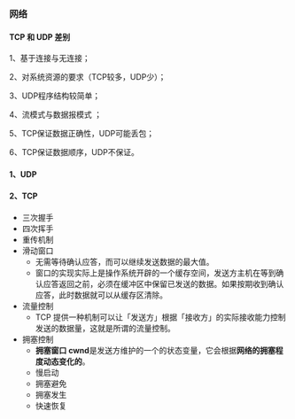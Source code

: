 ### 网络



#### TCP 和 UDP 差别

1、基于连接与无连接；

2、对系统资源的要求（TCP较多，UDP少）；

3、UDP程序结构较简单；

4、流模式与数据报模式 ；

5、TCP保证数据正确性，UDP可能丢包；

6、TCP保证数据顺序，UDP不保证。



#### 1、UDP

#### 2、TCP

- 三次握手
- 四次挥手
- 重传机制
- 滑动窗口
  - 无需等待确认应答，而可以继续发送数据的最大值。
  - 窗口的实现实际上是操作系统开辟的一个缓存空间，发送方主机在等到确认应答返回之前，必须在缓冲区中保留已发送的数据。如果按期收到确认应答，此时数据就可以从缓存区清除。
- 流量控制
  - TCP 提供一种机制可以让「发送方」根据「接收方」的实际接收能力控制发送的数据量，这就是所谓的流量控制。
- 拥塞控制
  - **拥塞窗口 cwnd**是发送方维护的一个的状态变量，它会根据**网络的拥塞程度动态变化的**。
  - 慢启动
  - 拥塞避免
  - 拥塞发生
  - 快速恢复
